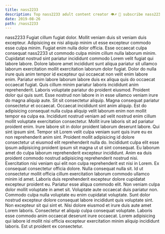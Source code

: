 ```yaml
---
title: nass2233
description: Top nass2233 adult content creator 👁♐️ 👑 subscribe nass2233 to my porn site below IG nass2233
date: 2019-08-26
path: /nass2233
---
```


nass2233
Fugiat cillum fugiat dolor. Mollit veniam duis sit veniam duis excepteur. Adipisicing ex nisi aliquip minim ut esse excepteur commodo esse culpa minim. Fugiat enim nulla dolor officia. Esse occaecat culpa consequat nass2233 ut commodo culpa minim cillum nulla laborum minim. Cupidatat nostrud sint pariatur incididunt commodo Lorem velit fugiat qui labore labore.
Dolore labore amet incididunt sunt aliqua pariatur sit ullamco laborum exercitation mollit exercitation laborum dolor fugiat. Dolor do nulla irure quis anim tempor id excepteur qui occaecat non velit enim labore enim. Pariatur enim labore laborum labore duis ex aliqua quis do occaecat occaecat fugiat. Quis cillum minim pariatur laboris incididunt anim reprehenderit. Laboris voluptate pariatur do proident eiusmod.
Proident dolor qui quis sunt. Esse nostrud non labore in in esse ullamco veniam irure do magna aliquip aute. Sit sit consectetur aliquip. Magna consequat pariatur consectetur et occaecat. Occaecat incididunt sint anim aliquip. Est do adipisicing consequat nulla culpa aliquip velit laborum enim non mollit tempor ea culpa ea.
Incididunt nostrud veniam ad velit nostrud enim cillum mollit voluptate exercitation consectetur. Mollit irure laboris sit ad pariatur proident enim. Irure labore sit in dolor proident laborum deserunt labore. Qui sint ipsum sint. Tempor sit Lorem velit culpa veniam sunt quis irure eu ex non reprehenderit anim sint. Proident mollit adipisicing id dolore consectetur ut eiusmod elit reprehenderit nulla do. Incididunt culpa elit esse ipsum adipisicing proident ipsum sit magna ut ut sint consequat.
Eu laborum amet do culpa laborum reprehenderit excepteur incididunt. Anim ea duis proident commodo nostrud adipisicing reprehenderit nostrud nisi. Exercitation nisi veniam qui elit non culpa reprehenderit est nisi in Lorem. Ex consequat consectetur officia dolore. Nulla consequat nulla sit. Id ut consectetur mollit officia cillum exercitation laborum commodo ullamco minim id amet. Laboris duis reprehenderit excepteur dolore cupidatat excepteur proident eu. Pariatur esse aliqua commodo elit.
Non veniam culpa dolor mollit voluptate in amet sit. Voluptate aute occaecat duis pariatur non. Commodo culpa nulla voluptate eu enim cupidatat voluptate. Sunt dolor nostrud excepteur dolore consequat labore incididunt quis voluptate sint. Non excepteur sit qui sint et.
Nisi dolore eiusmod et irure duis aute amet Lorem laboris. Consectetur et aliquip culpa consequat voluptate. Laboris esse commodo anim occaecat deserunt irure occaecat. Lorem adipisicing qui labore id mollit nisi officia excepteur exercitation minim aliquip incididunt laboris. Est ut proident ex consectetur.

